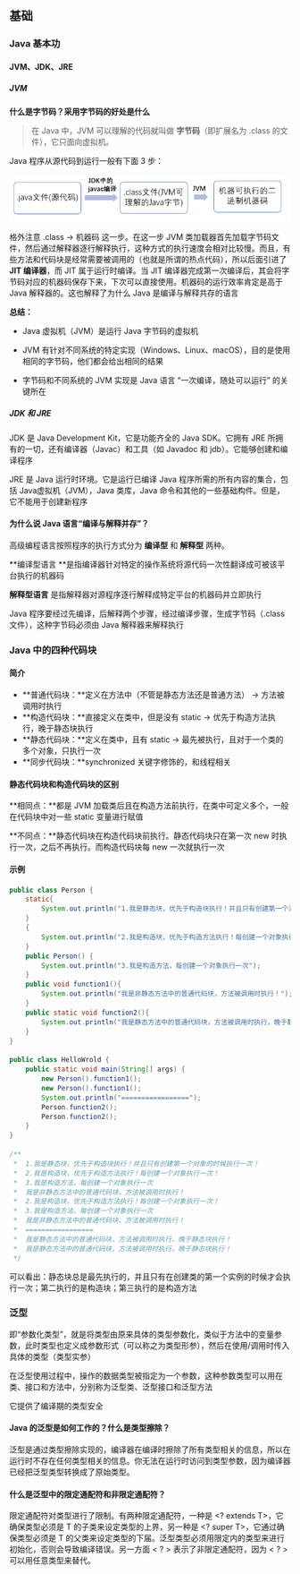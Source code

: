 ## 基础

### Java 基本功

#### JVM、JDK、JRE

##### JVM

**什么是字节码？采用字节码的好处是什么**

> 在 Java 中，JVM 可以理解的代码就叫做 **字节码**（即扩展名为 .class 的文件），它只面向虚拟机。

Java 程序从源代码到运行一般有下面 3 步：

<img src="https://raw.githubusercontent.com/whn961227/images/master/data/image-20200720225705419.png" alt="image-20200720225705419" style="zoom:80%;" />

格外注意 .class -> 机器码 这一步。在这一步 JVM 类加载器首先加载字节码文件，然后通过解释器逐行解释执行，这种方式的执行速度会相对比较慢。而且，有些方法和代码块是经常需要被调用的（也就是所谓的热点代码），所以后面引进了 **JIT 编译器**，而 JIT 属于运行时编译。当 JIT 编译器完成第一次编译后，其会将字节码对应的机器码保存下来，下次可以直接使用。机器码的运行效率肯定是高于 Java 解释器的。这也解释了为什么 Java 是编译与解释共存的语言

**总结：**

* Java 虚拟机（JVM）是运行 Java 字节码的虚拟机

* JVM 有针对不同系统的特定实现（Windows、Linux、macOS），目的是使用相同的字节码，他们都会给出相同的结果
* 字节码和不同系统的 JVM 实现是 Java 语言 “一次编译，随处可以运行” 的关键所在

##### JDK 和 JRE

JDK 是 Java Development Kit，它是功能齐全的 Java SDK。它拥有 JRE 所拥有的一切，还有编译器（Javac）和工具（如 Javadoc 和 jdb）。它能够创建和编译程序

JRE 是 Java 运行时环境。它是运行已编译 Java 程序所需的所有内容的集合，包括 Java虚拟机（JVM），Java 类库，Java 命令和其他的一些基础构件。但是，它不能用于创建新程序



#### 为什么说 Java 语言“编译与解释并存”？

高级编程语言按照程序的执行方式分为 **编译型** 和 **解释型** 两种。

**编译型语言 **是指编译器针对特定的操作系统将源代码一次性翻译成可被该平台执行的机器码

**解释型语言** 是指解释器对源程序逐行解释成特定平台的机器码并立即执行

Java 程序要经过先编译，后解释两个步骤，经过编译步骤，生成字节码（.class文件），这种字节码必须由 Java 解释器来解释执行



#### 



### Java 中的四种代码块

#### 简介

* **普通代码块：**定义在方法中（不管是静态方法还是普通方法） -> 方法被调用时执行
* **构造代码块：**直接定义在类中，但是没有 static -> 优先于构造方法执行，晚于静态块执行
* **静态代码块：**定义在类中，且有 static -> 最先被执行，且对于一个类的多个对象，只执行一次
* **同步代码块：**synchronized 关键字修饰的，和线程相关

#### 静态代码块和构造代码块的区别

**相同点：**都是 JVM 加载类后且在构造方法前执行，在类中可定义多个，一般在代码块中对一些 static 变量进行赋值

**不同点：**静态代码块在构造代码块前执行。静态代码块只在第一次 new 时执行一次，之后不再执行。而构造代码块每 new 一次就执行一次

#### 示例

```java
public class Person {
    static{
        System.out.println("1.我是静态块，优先于构造块执行！并且只有创建第一个对象的时候执行一次！");
    }
    {
        System.out.println("2.我是构造块，优先于构造方法执行！每创建一个对象执行一次！");
    }
    public Person() {
        System.out.println("3.我是构造方法，每创建一个对象执行一次");
    }
    public void function1(){
        System.out.println("我是非静态方法中的普通代码块，方法被调用时执行！");
    }
    public static void function2(){
        System.out.println("我是静态方法中的普通代码块，方法被调用时执行，晚于静态块执行！");
    }
}

public class HelloWrold {
    public static void main(String[] args) {
        new Person().function1();
        new Person().function1();
        System.out.println("=================");
        Person.function2();
        Person.function2();
    }
}

/**
 *	1.我是静态块，优先于构造块执行！并且只有创建第一个对象的时候执行一次！
 *	2.我是构造块，优先于构造方法执行！每创建一个对象执行一次！
 *	3.我是构造方法，每创建一个对象执行一次
 *	我是非静态方法中的普通代码块，方法被调用时执行！
 *	2.我是构造块，优先于构造方法执行！每创建一个对象执行一次！
 *	3.我是构造方法，每创建一个对象执行一次
 * 	我是非静态方法中的普通代码块，方法被调用时执行！
 *	=================
 * 	我是静态方法中的普通代码块，方法被调用时执行，晚于静态块执行！
 * 	我是静态方法中的普通代码块，方法被调用时执行，晚于静态块执行！
 */
```

可以看出：静态块总是最先执行的，并且只有在创建类的第一个实例的时候才会执行一次；第二执行的是构造块；第三执行的是构造方法



### 泛型

即“参数化类型”，就是将类型由原来具体的类型参数化，类似于方法中的变量参数，此时类型也定义成参数形式（可以称之为类型形参），然后在使用/调用时传入具体的类型（类型实参）

在泛型使用过程中，操作的数据类型被指定为一个参数，这种参数类型可以用在类、接口和方法中，分别称为泛型类、泛型接口和泛型方法

它提供了编译期的类型安全

#### Java 的泛型是如何工作的？什么是类型擦除？

泛型是通过类型擦除实现的，编译器在编译时擦除了所有类型相关的信息，所以在运行时不存在任何类型相关的信息。你无法在运行时访问到类型参数，因为编译器已经把泛型类型转换成了原始类型。

#### 什么是泛型中的限定通配符和非限定通配符？

限定通配符对类型进行了限制。有两种限定通配符，一种是 <? extends T>，它确保类型必须是 T 的子类来设定类型的上界，另一种是 <? super T>，它通过确保类型必须是 T 的父类来设定类型的下届。泛型类型必须用限定内的类型来进行初始化，否则会导致编译错误。另一方面 < ? > 表示了非限定通配符，因为 < ? > 可以用任意类型来替代。 

